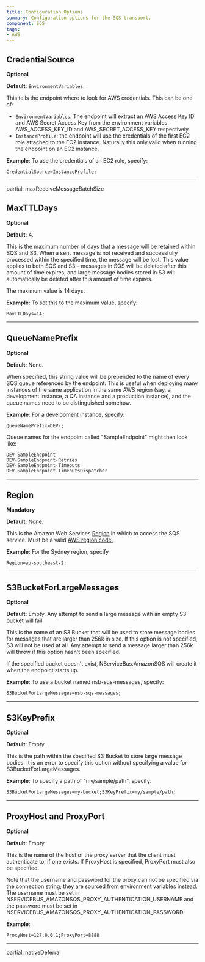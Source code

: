 ```yaml
---
title: Configuration Options
summary: Configuration options for the SQS transport.
component: SQS
tags:
- AWS
---
```


## CredentialSource

**Optional**

**Default**: `EnvironmentVariables`.

This tells the endpoint where to look for AWS credentials. This can be one of:

 * `EnvironmentVariables`: The endpoint will extract an AWS Access Key ID and AWS Secret Access Key from the environment variables AWS_ACCESS_KEY_ID and AWS_SECRET_ACCESS_KEY respectively.
 * `InstanceProfile`: the endpoint will use the credentials of the first EC2 role attached to the EC2 instance. Naturally this only valid when running the endpoint on an EC2 instance.

**Example**: To use the credentials of an EC2 role, specify:

    CredentialSource=InstanceProfile;

*** 

partial: maxReceiveMessageBatchSize

## MaxTTLDays

**Optional**

**Default**: 4.

This is the maximum number of days that a message will be retained within SQS and S3. When a sent message is not received and successfully processed within the specified time, the message will be lost. This value applies to both SQS and S3 - messages in SQS will be deleted after this amount of time expires, and large message bodies stored in S3 will automatically be deleted after this amount of time expires.

The maximum value is 14 days. 

**Example**: To set this to the maximum value, specify:

    MaxTTLDays=14;

***


## QueueNamePrefix 

**Optional**

**Default**: None.
 
When specified, this string value will be prepended to the name of every SQS queue referenced by the endpoint. This is useful when deploying many instances of the same application in the same AWS region (say, a development instance, a QA instance and a production instance), and the queue names need to be distinguished somehow.

**Example**: For a development instance, specify:

    QueueNamePrefix=DEV-;

Queue names for the endpoint called "SampleEndpoint" might then look like:

    DEV-SampleEndpoint
    DEV-SampleEndpoint-Retries
    DEV-SampleEndpoint-Timeouts
    DEV-SampleEndpoint-TimeoutsDispatcher

***


## Region

**Mandatory**

**Default**: None.

This is the Amazon Web Services [Region](http://docs.aws.amazon.com/general/latest/gr/rande.html) in which to access the SQS service. Must be a valid [AWS region code.](http://docs.aws.amazon.com/AWSEC2/latest/UserGuide/using-regions-availability-zones.html#concepts-available-regions)

**Example**: For the Sydney region, specify 

    Region=ap-southeast-2;

***


## S3BucketForLargeMessages

**Optional**

**Default**: Empty. Any attempt to send a large message with an empty S3 bucket will fail.

This is the name of an S3 Bucket that will be used to store message bodies for messages that are larger than 256k in size. If this option is not specified, S3 will not be used at all. Any attempt to send a message larger than 256k will throw if this option hasn't been specified.

If the specified bucket doesn't exist, NServiceBus.AmazonSQS will create it when the endpoint starts up.

**Example**: To use a bucket named nsb-sqs-messages, specify:

    S3BucketForLargeMessages=nsb-sqs-messages;


***


## S3KeyPrefix

**Optional**

**Default**: Empty.

This is the path within the specified S3 Bucket to store large message bodies. It is an error to specify this option without specifying a value for S3BucketForLargeMessages.

**Example**: To specify a path of "my/sample/path", specify:

    S3BucketForLargeMessages=my-bucket;S3KeyPrefix=my/sample/path;

***


## ProxyHost and ProxyPort

**Optional**

**Default**: Empty.

This is the name of the host of the proxy server that the client must authenticate to, if one exists. If ProxyHost is specified, ProxyPort must also be specified.

Note that the username and password for the proxy can not be specified via the connection string; they are sourced from environment variables instead. The username must be set in NSERVICEBUS_AMAZONSQS_PROXY_AUTHENTICATION_USERNAME and the password must be set in NSERVICEBUS_AMAZONSQS_PROXY_AUTHENTICATION_PASSWORD.

**Example**:

    ProxyHost=127.0.0.1;ProxyPort=8888

***

partial: nativeDeferral
